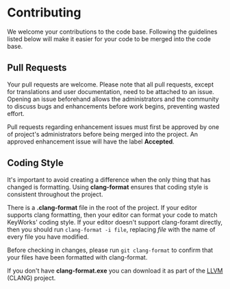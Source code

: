 # Contributing

We welcome your contributions to the code base. Following the guidelines listed below will make it easier for your code to be merged into the code base.

## Pull Requests

Your pull requests are welcome. Please note that all pull requests, except for translations and user documentation, need to be attached to an issue. Opening an issue beforehand allows the administrators and the community to discuss bugs and enhancements before work begins, preventing wasted effort.

Pull requests regarding enhancement issues must first be approved by one of project's administrators before being merged into the project. An approved enhancement issue will have the label **Accepted**.

## Coding Style

It's important to avoid creating a difference when the only thing that has changed is formatting. Using **clang-format** ensures that coding style is consistent throughout the project.

There is a **.clang-format** file in the root of the project. If your editor supports clang formatting, then your editor can format your code to match KeyWorks' coding style. If your editor doesn't support clang-foramt directly, then you should run `clang-format -i file`, replacing _file_ with the name of every file you have modified.

Before checking in changes, please run `git clang-format` to confirm that your files have been formatted with clang-format.

If you don't have **clang-format.exe** you can download it as part of the [LLVM](http://releases.llvm.org/download.html) (CLANG) project.

